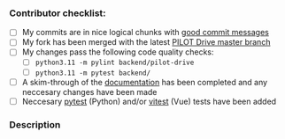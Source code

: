 <!--
Thanks for contributing to the project!
Please help us keep this project in good shape by going through this checklist.
Replace the empty checkboxes [ ] below with checked ones [X] as they are completed
Remember, you can preview this before saving it.

As with all great things, this template was adapted from Signal Desktop:
https://github.com/signalapp/Signal-Desktop/blob/main/.github/PULL_REQUEST_TEMPLATE.md
-->

### Contributor checklist:

- [ ] My commits are in nice logical chunks with [good commit messages](http://chris.beams.io/posts/git-commit/)
- [ ] My fork has been merged with the latest [PILOT Drive master branch](https://github.com/lamemakes/pilot-drive/tree/master)
- [ ] My changes pass the following code quality checks:
    - [ ] ```python3.11 -m pylint backend/pilot-drive```
    - [ ] ```python3.11 -m pytest backend/```
    <!-- Frontend linting/tests will be added soon but please confirm all looks good there too ;) -->
- [ ] A skim-through of the [documentation](https://pilot-drive.rtfd.org) has been completed and any neccesary changes have been made 
- [ ] Neccesary [pytest](https://docs.pytest.org/en/7.3.x/) (Python) and/or [vitest](https://vitest.dev/) (Vue) tests have been added <!-- Again, UI testing will be implemented soon -->

### Description

<!--
Describe briefly what your pull request changes. Focus on the value provided to users.

Does it address any outstanding issues in this project?
  https://github.com/lamemakes/pilot-drive/issues?utf8=%E2%9C%93&q=is%3Aissue
  Reference an issue with the hash symbol: "#222"
  If you're fixing it, use something like "Fixes #222"

Please write a summary of your test approach:
  - What kind of manual testing did you do?
  - Did you write any new tests?
  - What Linux Distros did you test with? (please use specific versions: http://whatsmyos.com/)
  - What other devices did you test with? (Android, iOS, ODB Adapters, etc.)
-->